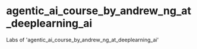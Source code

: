 # agentic_ai_course_by_andrew_ng_at_deeplearning_ai
Labs of 'agentic_ai_course_by_andrew_ng_at_deeplearning_ai'
